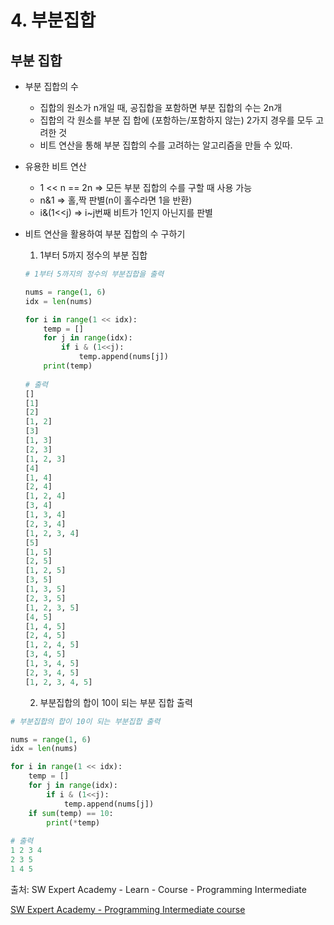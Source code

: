# 4. 부분집합

## 부분 집합

- 부분 집합의 수
  - 집합의 원소가 n개일 때, 공집합을 포함하면 부분 집합의 수는 2n개
  - 집합의 각 원소를 부분 집 합에 (포함하는/포함하지 않는) 2가지 경우를 모두 고려한 것
  - 비트 연산을 통해 부분 집합의 수를 고려하는 알고리즘을 만들 수 있따.

- 유용한 비트 연산

  - 1 << n == 2n => 모든 부분 집합의 수를 구할 때 사용 가능
  - n&1 => 홀,짝 판별(n이 홀수라면 1을 반환)
  - i&(1<<j) => i~j번째 비트가 1인지 아닌지를 판별

- 비트 연산을 활용하여 부분 집합의 수 구하기

  1. 1부터 5까지 정수의 부분 집합

  ```python
  # 1부터 5까지의 정수의 부분집합을 출력
  
  nums = range(1, 6)
  idx = len(nums)
  
  for i in range(1 << idx):
      temp = []
      for j in range(idx):
          if i & (1<<j):
              temp.append(nums[j])
      print(temp)
      
  # 출력
  []
  [1]
  [2]
  [1, 2]
  [3]
  [1, 3]
  [2, 3]
  [1, 2, 3]
  [4]
  [1, 4]
  [2, 4]
  [1, 2, 4]
  [3, 4]
  [1, 3, 4]
  [2, 3, 4]
  [1, 2, 3, 4]
  [5]
  [1, 5]
  [2, 5]
  [1, 2, 5]
  [3, 5]
  [1, 3, 5]
  [2, 3, 5]
  [1, 2, 3, 5]
  [4, 5]
  [1, 4, 5]
  [2, 4, 5]
  [1, 2, 4, 5]
  [3, 4, 5]
  [1, 3, 4, 5]
  [2, 3, 4, 5]
  [1, 2, 3, 4, 5]
  ```



	2. 부분집합의 합이 10이 되는 부분 집합 출력

```python
# 부분집합의 합이 10이 되는 부분집합 출력

nums = range(1, 6)
idx = len(nums)

for i in range(1 << idx):
    temp = []
    for j in range(idx):
        if i & (1<<j):
            temp.append(nums[j])
    if sum(temp) == 10:
        print(*temp)
        
# 출력
1 2 3 4
2 3 5
1 4 5
```





출처: SW Expert Academy - Learn - Course - Programming Intermediate

[SW Expert Academy - Programming Intermediate course](https://swexpertacademy.com/main/learn/course/subjectList.do?courseId=AVuPDN86AAXw5UW6)